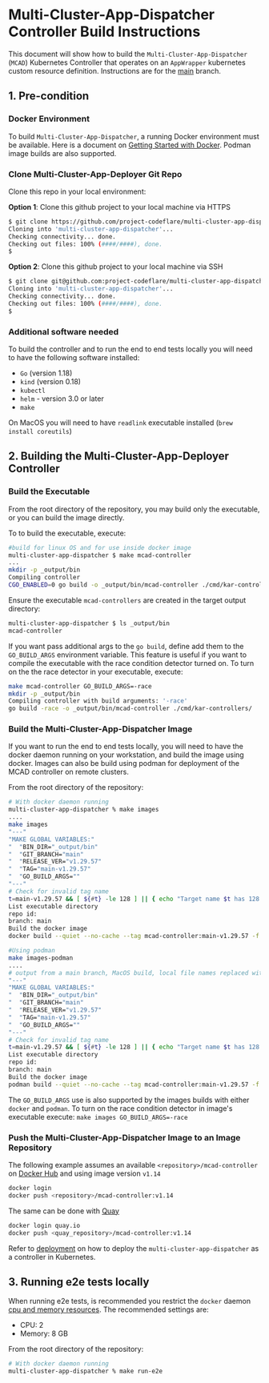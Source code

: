 # Multi-Cluster-App-Dispatcher Controller Build Instructions

This document will show how to build the `Multi-Cluster-App-Dispatcher` (`MCAD`) Kubernetes Controller that operates on an `AppWrapper` kubernetes custom resource definition. Instructions are for the [main](https://github.com/project-codeflare/multi-cluster-app-dispatcher/tree/main) branch.

## 1. Pre-condition

### Docker Environment

To build `Multi-Cluster-App-Dispatcher`, a running Docker environment must be available. Here is a document on [Getting Started with Docker](https://www.docker.com/get-started). Podman image builds are also supported.

### Clone Multi-Cluster-App-Deployer Git Repo

Clone this repo in your local environment:

__Option 1__: Clone this github project to your local machine via HTTPS

```bash
$ git clone https://github.com/project-codeflare/multi-cluster-app-dispatcher.git
Cloning into 'multi-cluster-app-dispatcher'...
Checking connectivity... done.
Checking out files: 100% (####/####), done.
$
```

__Option 2__: Clone this github project to your local machine via SSH

```bash
$ git clone git@github.com:project-codeflare/multi-cluster-app-dispatcher.git
Cloning into 'multi-cluster-app-dispatcher'...
Checking connectivity... done.
Checking out files: 100% (####/####), done.
$
```

### Additional software needed

To build the controller and to run the end to end tests locally you will need to have the following software installed:

* `Go` (version 1.18)
* `kind` (version 0.18)
* `kubectl`
* `helm` - version 3.0 or later
* `make`

On MacOS you will need to have `readlink` executable installed (`brew install coreutils`)

## 2. Building the Multi-Cluster-App-Deployer Controller

### Build the Executable

From the root directory of the repository, you may build only the executable, or you can build the image directly.

To to build the executable, execute:

```bash
#build for linux OS and for use inside docker image
multi-cluster-app-dispatcher $ make mcad-controller
...
mkdir -p _output/bin
Compiling controller
CGO_ENABLED=0 go build -o _output/bin/mcad-controller ./cmd/kar-controllers/
```

Ensure the executable `mcad-controllers` are created in the target output directory:

```bash
multi-cluster-app-dispatcher $ ls _output/bin 
mcad-controller
```

If you want pass additional args to the `go build`, define add them to the `GO_BUILD_ARGS` environment variable. This feature is useful if you want to compile the executable with the race condition detector turned on. To turn on the the race detector in your executable, execute:

```bash
make mcad-controller GO_BUILD_ARGS=-race
mkdir -p _output/bin
Compiling controller with build arguments: '-race'
go build -race -o _output/bin/mcad-controller ./cmd/kar-controllers/
```

### Build the Multi-Cluster-App-Dispatcher Image

If you want to run the end to end tests locally, you will need to have the docker daemon running on your workstation, and build the image using docker. Images can also be build using podman for deployment of the MCAD controller on remote clusters.

From the root directory of the repository:

```bash
# With docker daemon running
multi-cluster-app-dispatcher % make images
....
make images
"---"
"MAKE GLOBAL VARIABLES:"
"  "BIN_DIR="_output/bin"
"  "GIT_BRANCH="main"
"  "RELEASE_VER="v1.29.57"
"  "TAG="main-v1.29.57"
"  "GO_BUILD_ARGS=""
"---"
# Check for invalid tag name
t=main-v1.29.57 && [ ${#t} -le 128 ] || { echo "Target name $t has 128 or more chars"; false; }
List executable directory
repo id: 
branch: main
Build the docker image
docker build --quiet --no-cache --tag mcad-controller:main-v1.29.57 -f XXXXXX/multi-cluster-app-dispatcher/Dockerfile  XXXXX/multi-cluster-app-dispatcher

#Using podman
make images-podman
....
# output from a main branch, MacOS build, local file names replaced with XXXXXXXXXX
"---"
"MAKE GLOBAL VARIABLES:"
"  "BIN_DIR="_output/bin"
"  "GIT_BRANCH="main"
"  "RELEASE_VER="v1.29.57"
"  "TAG="main-v1.29.57"
"  "GO_BUILD_ARGS=""
"---"
# Check for invalid tag name
t=main-v1.29.57 && [ ${#t} -le 128 ] || { echo "Target name $t has 128 or more chars"; false; }
List executable directory
repo id: 
branch: main
Build the docker image
podman build --quiet --no-cache --tag mcad-controller:main-v1.29.57 -f XXXXX/multi-cluster-app-dispatcher/Dockerfile  XXXXX/multi-cluster-app-dispatcher
```

The `GO_BUILD_ARGS` use is also supported by the images builds with either `docker` and `podman`. To turn on the race condition detector in image's executable execute: `make images GO_BUILD_ARGS=-race`

### Push the Multi-Cluster-App-Dispatcher Image to an Image Repository

The following example assumes an available `<repository>/mcad-controller` on [Docker Hub](https://hub.docker.com) and using image version `v1.14`

```bash
docker login
docker push <repository>/mcad-controller:v1.14
```

The same can be done with [Quay](quay.io)

```bash
docker login quay.io
docker push <quay_repository>/mcad-controller:v1.14
```

Refer to [deployment](../deploy/deployment.md) on how to deploy the `multi-cluster-app-dispatcher` as a controller in Kubernetes.

## 3. Running e2e tests locally

When running e2e tests, is recommended you restrict the `docker` daemon [cpu and memory resources](https://docs.docker.com/config/containers/resource_constraints/). The recommended settings are:

* CPU: 2
* Memory: 8 GB

From the root directory of the repository:

```bash
# With docker daemon running
multi-cluster-app-dispatcher % make run-e2e
```
